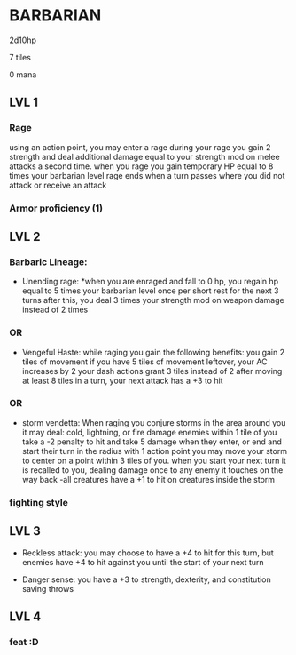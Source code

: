 # BARBARIAN

2d10hp

7 tiles

0 mana

## LVL 1

### Rage
using an action point, you may enter a rage
during your rage you gain 2 strength and deal additional damage equal to your strength mod on melee attacks a second time.
when you rage you gain temporary HP equal to 8 times your barbarian level
rage ends when a turn passes where you did not attack or receive an attack

### Armor proficiency (1)

## LVL 2

### Barbaric Lineage:

 * Unending rage:
    *when you are enraged and fall to 0 hp, you regain hp equal to 5 times your barbarian level once per short rest
      for the next 3 turns after this, you deal 3 times your strength mod on weapon damage instead of 2 times
### OR
* Vengeful Haste:
while raging you gain the following benefits:
you gain 2 tiles of movement
if you have 5 tiles of movement leftover, your AC increases by 2
your dash actions grant 3 tiles instead of 2
after moving at least 8 tiles in a turn, your next attack has a +3 to hit
### OR
* storm vendetta:
When raging you conjure storms in the area around you
it may deal: cold, lightning, or fire damage
enemies within 1 tile of you take a -2 penalty to hit and take 5 damage when they enter, or end and start their turn in the radius
with 1 action point you may move your storm to center on a point within 3 tiles of you. when you start your next turn it is recalled to you, dealing damage once to any enemy it touches on the way back
-all creatures have a +1 to hit on creatures inside the storm

### fighting style

## LVL 3

* Reckless attack:
you may choose to have a +4 to hit for this turn, but enemies have +4 to hit against you until the start of your next turn

* Danger sense:
you have a +3 to strength, dexterity, and constitution saving throws

## LVL 4
### feat :D
 
